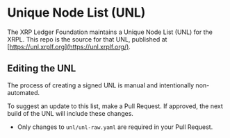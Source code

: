 # Unique Node List (UNL)

The XRP Ledger Foundation maintains a Unique Node List (UNL) for the XRPL. This repo is the source for that UNL, published at [https://unl.xrplf.org](https://unl.xrplf.org/).

## Editing the UNL

The process of creating a signed UNL is manual and intentionally non-automated.

To suggest an update to this list, make a Pull Request. If approved, the next build of the UNL will include these changes.

- Only changes to `unl/unl-raw.yaml` are required in your Pull Request.

